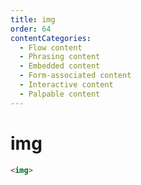 ```yaml
---
title: img
order: 64
contentCategories:
  - Flow content
  - Phrasing content
  - Embedded content
  - Form-associated content
  - Interactive content
  - Palpable content
---
```

# img

```html
<img>
```
